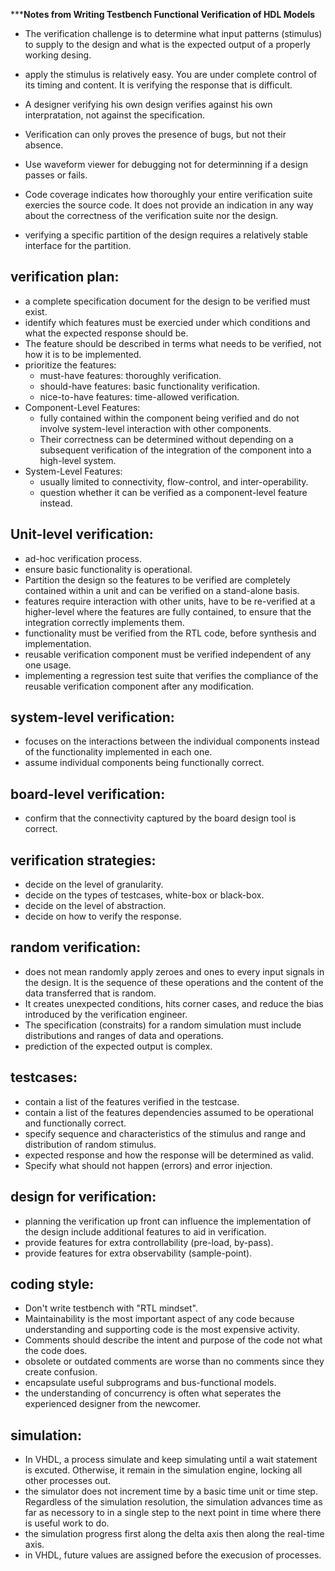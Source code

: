 *****Notes from Writing Testbench Functional Verification of HDL Models**


- The verification challenge is to determine what input patterns (stimulus) to supply to the design and what is the expected output of a properly working desing.

- apply the stimulus is relatively easy. You are under complete control of its timing and content. It is verifying the response that is difficult.

- A designer verifying his own design verifies against his own interpratation, not against the specification.

- Verification can only proves the presence of bugs, but not their absence.

- Use waveform viewer for debugging not for determinning if a design passes or fails.

- Code coverage indicates how thoroughly your entire verification suite exercies the source code. It does not provide an indication in any way about the correctness of the verification suite nor the design.

- verifying a specific partition of the design requires a relatively stable interface for the partition.

## verification plan:
  - a complete specification document for the design to be verified must exist.  
  - identify which features must be exercied under which conditions and what the expected response should be.
  - The feature should be described in terms what needs to be verified, not how it is to be implemented.
  - prioritize the features:
    - must-have features: thoroughly verification.
    - should-have features: basic functionality verification.
    - nice-to-have features: time-allowed verification.
  - Component-Level Features:
    - fully contained within the component being verified and do not involve system-level interaction with other components.
    - Their correctness can be determined without depending on a subsequent verification of the integration of the component into a high-level system.
  - System-Level Features:
    - usually limited to connectivity, flow-control, and inter-operability.
    - question whether it can be verified as a component-level feature instead.
## Unit-level verification:
  - ad-hoc verification process.
  - ensure basic functionality is operational.
  - Partition the design so the features to be verified are completely contained within a unit and can be verified on a stand-alone basis.
  - features require interaction with other units, have to be re-verified at a higher-level where the features are fully contained, to ensure that the integration correctly implements them.
  - functionality must be verified from the RTL code, before synthesis and implementation.
  - reusable verification component must be verified independent of any one usage.
  - implementing a regression test suite that verifies the compliance of the reusable verification component after any modification.
## system-level verification:
  - focuses on the interactions between the individual components instead of the functionality implemented in each one.
  - assume individual components being functionally correct.
## board-level verification:
  - confirm that the connectivity captured by the board design tool is correct.
## verification strategies:
  - decide on the level of granularity.
  - decide on the types of testcases, white-box or black-box.
  - decide on the level of abstraction. 
  - decide on how to verify the response.
## random verification:
  - does not mean randomly apply zeroes and ones to every input signals in the design. It is the sequence of these operations and the content of the data transferred that is random. 
  - It creates unexpected conditions, hits corner cases, and reduce the bias introduced by the verification engineer.
  - The specification (constraits) for a random simulation must include distributions and ranges of data and operations.
  - prediction of the expected output is complex.
## testcases:
  - contain a list of the features verified in the testcase.
  - contain a list of the features dependencies assumed to be operational and functionally correct.
  - specify sequence and characteristics of the stimulus and range and distribution of random stimulus.
  - expected response and how the response will be determined as valid.
  - Specify what should not happen (errors) and error injection.
## design for verification:
  - planning the verification up front can influence the implementation of the design include additional features to aid in verification.
  - provide features for extra controllability (pre-load, by-pass).
  - provide features for extra observability (sample-point).

## coding style:
  - Don't write testbench with "RTL mindset".
  - Maintainability is the most important aspect of any code because understanding and supporting code is the most expensive activity.
  - Comments should describe the intent and purpose of the code not what the code does.
  - obsolete or outdated comments are worse than no comments since they create confusion.
  - encapsulate useful subprograms and bus-functional models.
  - the understanding of concurrency is often what seperates the experienced designer from the newcomer.

## simulation:
  - In VHDL, a process simulate and keep simulating until a wait statement is excuted. Otherwise, it remain in the simulation engine, locking all other processes out.
  - the simulator does not increment time by a basic time unit or time step. Regardless of the simulation resolution, the simulation advances time as far as necessory to in a single step to the next point in time where there is useful work to do.
  - the simulation progress first along the delta axis then along the real-time axis.
  - in VHDL, future values are assigned before the execusion of processes.
